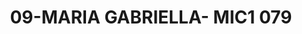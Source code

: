 ---
title: 09-MARIA GABRIELLA- MIC1 079
image: 09-MARIA GABRIELLA- MIC1 079.jpg
brand: thumbs
layout: vestito
---